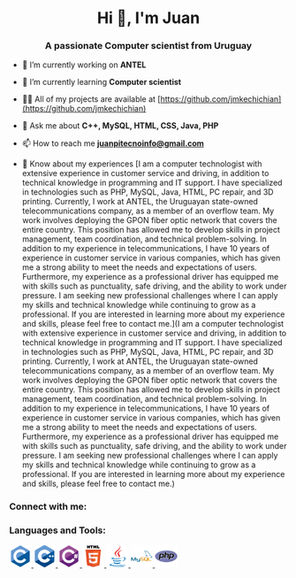 <h1 align="center">Hi 👋, I'm Juan</h1>
<h3 align="center">A passionate Computer scientist from Uruguay</h3>

- 🔭 I’m currently working on **ANTEL**

- 🌱 I’m currently learning **Computer scientist**

- 👨‍💻 All of my projects are available at [https://github.com/jmkechichian](https://github.com/jmkechichian)

- 💬 Ask me about **C++, MySQL, HTML, CSS, Java, PHP**

- 📫 How to reach me **juanpitecnoinfo@gmail.com**

- 📄 Know about my experiences [I am a computer technologist with extensive experience in customer service and driving, in addition to technical knowledge in programming and IT support. I have specialized in technologies such as PHP, MySQL, Java, HTML, PC repair, and 3D printing. Currently, I work at ANTEL, the Uruguayan state-owned telecommunications company, as a member of an overflow team. My work involves deploying the GPON fiber optic network that covers the entire country. This position has allowed me to develop skills in project management, team coordination, and technical problem-solving. In addition to my experience in telecommunications, I have 10 years of experience in customer service in various companies, which has given me a strong ability to meet the needs and expectations of users. Furthermore, my experience as a professional driver has equipped me with skills such as punctuality, safe driving, and the ability to work under pressure. I am seeking new professional challenges where I can apply my skills and technical knowledge while continuing to grow as a professional. If you are interested in learning more about my experience and skills, please feel free to contact me.](I am a computer technologist with extensive experience in customer service and driving, in addition to technical knowledge in programming and IT support. I have specialized in technologies such as PHP, MySQL, Java, HTML, PC repair, and 3D printing. Currently, I work at ANTEL, the Uruguayan state-owned telecommunications company, as a member of an overflow team. My work involves deploying the GPON fiber optic network that covers the entire country. This position has allowed me to develop skills in project management, team coordination, and technical problem-solving. In addition to my experience in telecommunications, I have 10 years of experience in customer service in various companies, which has given me a strong ability to meet the needs and expectations of users. Furthermore, my experience as a professional driver has equipped me with skills such as punctuality, safe driving, and the ability to work under pressure. I am seeking new professional challenges where I can apply my skills and technical knowledge while continuing to grow as a professional. If you are interested in learning more about my experience and skills, please feel free to contact me.)

<h3 align="left">Connect with me:</h3>
<p align="left">
</p>

<h3 align="left">Languages and Tools:</h3>
<p align="left"> <a href="https://www.cprogramming.com/" target="_blank" rel="noreferrer"> <img src="https://raw.githubusercontent.com/devicons/devicon/master/icons/c/c-original.svg" alt="c" width="40" height="40"/> </a> <a href="https://www.w3schools.com/cpp/" target="_blank" rel="noreferrer"> <img src="https://raw.githubusercontent.com/devicons/devicon/master/icons/cplusplus/cplusplus-original.svg" alt="cplusplus" width="40" height="40"/> </a> <a href="https://www.w3schools.com/cs/" target="_blank" rel="noreferrer"> <img src="https://raw.githubusercontent.com/devicons/devicon/master/icons/csharp/csharp-original.svg" alt="csharp" width="40" height="40"/> </a> <a href="https://www.w3.org/html/" target="_blank" rel="noreferrer"> <img src="https://raw.githubusercontent.com/devicons/devicon/master/icons/html5/html5-original-wordmark.svg" alt="html5" width="40" height="40"/> </a> <a href="https://www.java.com" target="_blank" rel="noreferrer"> <img src="https://raw.githubusercontent.com/devicons/devicon/master/icons/java/java-original.svg" alt="java" width="40" height="40"/> </a> <a href="https://www.mysql.com/" target="_blank" rel="noreferrer"> <img src="https://raw.githubusercontent.com/devicons/devicon/master/icons/mysql/mysql-original-wordmark.svg" alt="mysql" width="40" height="40"/> </a> <a href="https://www.php.net" target="_blank" rel="noreferrer"> <img src="https://raw.githubusercontent.com/devicons/devicon/master/icons/php/php-original.svg" alt="php" width="40" height="40"/> </a> </p>
